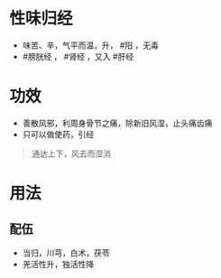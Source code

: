 # 性味归经
- 味苦、辛，气平而温，升， #阳 ，无毒
-  #膀胱经 ，  #肾经 ，又入 #肝经 
# 功效
- 善散风邪，利周身骨节之痛，除新旧风湿，止头痛齿痛
- 只可以做使药，引经
>通达上下，风去而湿消
# 用法
## 配伍
- 当归，川芎，白术，茯苓
- 羌活性升，独活性降